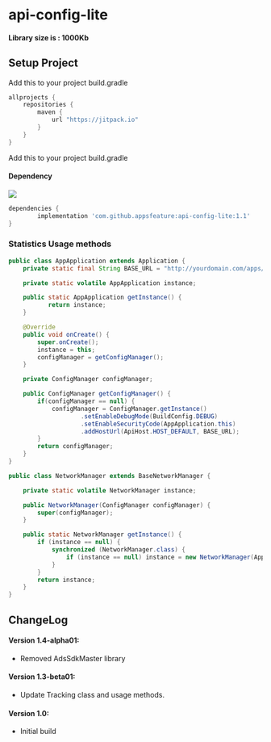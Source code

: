 # api-config-lite

#### Library size is : 1000Kb

## Setup Project

Add this to your project build.gradle
``` gradle
allprojects {
    repositories {
        maven {
            url "https://jitpack.io"
        }
    }
}
```

Add this to your project build.gradle

#### Dependency
[![](https://jitpack.io/v/appsfeature/api-config-lite.svg)](https://jitpack.io/#appsfeature/api-config-lite)
```gradle
dependencies {
        implementation 'com.github.appsfeature:api-config-lite:1.1'
}
```


### Statistics Usage methods
```java
public class AppApplication extends Application {
    private static final String BASE_URL = "http://yourdomain.com/apps/api/v1/database/";

    private static volatile AppApplication instance;

    public static AppApplication getInstance() {
           return instance;
    }

    @Override
    public void onCreate() {
        super.onCreate();
        instance = this;
        configManager = getConfigManager();
    }

    private ConfigManager configManager;

    public ConfigManager getConfigManager() {
        if(configManager == null) {
            configManager = ConfigManager.getInstance()
                    .setEnableDebugMode(BuildConfig.DEBUG)
                    .setEnableSecurityCode(AppApplication.this)
                    .addHostUrl(ApiHost.HOST_DEFAULT, BASE_URL);
        }
        return configManager;
    }
}
```

```java
public class NetworkManager extends BaseNetworkManager {

    private static volatile NetworkManager instance;

    public NetworkManager(ConfigManager configManager) {
        super(configManager);
    }

    public static NetworkManager getInstance() {
        if (instance == null) {
            synchronized (NetworkManager.class) {
                if (instance == null) instance = new NetworkManager(AppApplication.getInstance().getConfigManager());
            }
        }
        return instance;
    }
}
```

## ChangeLog

#### Version 1.4-alpha01:
* Removed AdsSdkMaster library

#### Version 1.3-beta01:
* Update Tracking class and usage methods.

#### Version 1.0:
* Initial build
